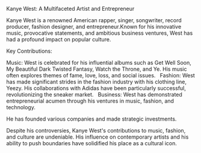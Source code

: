 Kanye West: A Multifaceted Artist and Entrepreneur

Kanye West is a renowned American rapper, singer, songwriter, record producer, fashion designer, and entrepreneur.Known for his innovative music, provocative statements, and ambitious business ventures, West has had a profound impact on popular culture. 

Key Contributions:

Music: West is celebrated for his influential albums such as Get Well Soon, My Beautiful Dark Twisted Fantasy, Watch the Throne, and Ye. His music often explores themes of fame, love, loss, and social issues.   
Fashion: West has made significant strides in the fashion industry with his clothing line, Yeezy. His collaborations with Adidas have been particularly successful, revolutionizing the sneaker market.   
Business: West has demonstrated entrepreneurial acumen through his ventures in music, fashion, and technology.

He has founded various companies and made strategic investments.   

Despite his controversies, Kanye West's contributions to music, fashion, and culture are undeniable. His influence on contemporary artists and his ability to push boundaries have solidified his place as a cultural icon.
